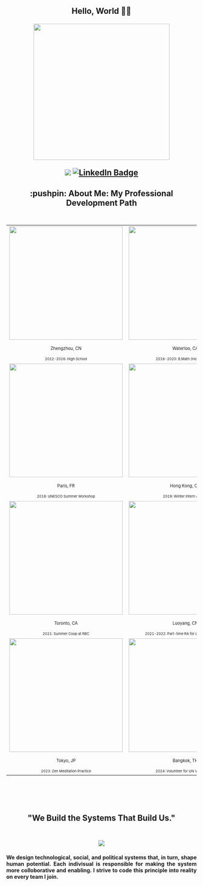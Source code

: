 <h2 align="center"> Hello, World 👋🏼

<p align="center">
  <img src="https://media1.giphy.com/media/v1.Y2lkPTc5MGI3NjExaWR3MmFqaWdzbWF4bXYwbzUzazN3MWk5ODI5ejdwZjNxdHA1aDM0NSZlcD12MV9pbnRlcm5hbF9naWZfYnlfaWQmY3Q9Zw/3ohhwgrL4KKPIZoTQY/giphy.gif" width="360">
</p>

![](https://komarev.com/ghpvc/?username=Weihua-Zhao97&color=green)
<a href="https://www.linkedin.com/in/wz97/">
  <img src="https://img.shields.io/badge/LinkedIn-blue?style=flat-square&logo=linkedin&logoColor=white" alt="LinkedIn Badge"/>
</a>

<h2 align="center"> :pushpin: About Me: My Professional Development Path
<br/>
<br/>

<p align="center">  
<table>
  
<tr>
      <td ><center><img src="/Zhengzhou.png" width="300" /><p><sub><sup>Zhengzhou, CN</sup></sub></p><sub><sup><sup>2012-2016: High School</sup></sup></sub></center></td>
      <td ><center><img src="/Waterloo.png" width="300" /><p><sub><sup>Waterloo, CA</sup></sub></p><sub><sup><sup>2016-2020: B.Math (Hons) Degree</sup></sup></sub></center></td>
      <td ><center><img src="/Beijing.png" width="300" /><p><sub><sup>Beijing, CN</sup></sub></p><sub><sup><sup>2017: Fall Intern at Tianhong Asset Management</sup></sup></sub></center></td>
</tr>

<tr>
      <td ><center><img src="/Paris.png" width="300" /><p><sub><sup>Paris, FR</sup></sub></p><sub><sup><sup>2018: UNESCO Summer Workshop</sup></sup></sub></center></td>
      <td ><center><img src="/Hong Kong.png" width="300" /><p><sub><sup>Hong Kong, CN</sup></sub></p><sub><sup><sup>2019: Winter Intern at PwC</sup></sup></sub></center></td>
      <td ><center><img src="/Waterloo.png" width="300" /><p><sub><sup>Waterloo, CA</sup></sub></p><sub><sup><sup>2020-2021: Master's Study</sup></sup></sub></center></td>
</tr>

<tr>
      <td ><center><img src="/Toronto.png" width="300" /><p><sub><sup>Toronto, CA </sup></sub></p><sub><sup><sup>2021: Summer Coop at RBC</sup></sup></sub></center></td>
      <td ><center><img src="/Luoyang.png" width="300" /><p><sub><sup>Luoyang, CN</sup></sub></p><sub><sup><sup>2021-2022: Part-time RA for Local Government</sup></sup></sub></center></td>
      <td ><center><img src="/Waterloo.png" width="300" /><p><sub><sup>Waterloo, CA</sup></sub></p><sub><sup><sup>2022-2024: MQF Degree Completed</sup></sup></sub></center></td>
</tr>

<tr>
      <td ><center><img src="/Tokyo.png" width="300" /><p><sub><sup>Tokyo, JP</sup></sub></p><sub><sup><sup>2023: Zen Meditation Practice</sup></sup></sub></center></td>
      <td ><center><img src="/Bangkok.png" width="300" /><p><sub><sup>Bangkok, TH</sup></sub></p><sub><sup><sup>2024: Volunteer for UN Vesak Event</sup></sup></sub></center></td>
      <td ><center><img src="/High-tech Zone.png" width="300" /><p><sub><sup>Luoyang, CN</sup></sub></p><sub><sup><sup>2024-2025: Freelance Consultant for Startups</sup></sup></sub></center></td>
</tr>
  
</table>
</p>

<br/>
<br/>
<h2 align="center"> "We Build the Systems That Build Us."
<br/>
<br/>

<p align="center">
 <img src="https://media0.giphy.com/media/v1.Y2lkPTc5MGI3NjExbmYwM3pyZm0waG8yaTVia2ozMGtmaDJyczdjbW1zM3B4OW14dXluMSZlcD12MV9pbnRlcm5hbF9naWZfYnlfaWQmY3Q9Zw/U29zwBYWViOC7QBlJy/giphy.gif">
<h4 align="justify"> We design technological, social, and political systems that, in turn, shape human potential. Each indivisual is responsible for making the system more colloborative and enabling. I strive to code this principle into reality on every team I join.
</p>
